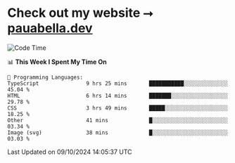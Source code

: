 # Check out my website ⭢ [pauabella.dev](https://pauabella.dev)

<!--START_SECTION:waka-->
![Code Time](http://img.shields.io/badge/Code%20Time-3%2C784%20hrs%2034%20mins-blue)

📊 **This Week I Spent My Time On** 

```text
💬 Programming Languages: 
TypeScript               9 hrs 25 mins       ███████████░░░░░░░░░░░░░░   45.04 % 
HTML                     6 hrs 14 mins       ███████░░░░░░░░░░░░░░░░░░   29.78 % 
CSS                      3 hrs 49 mins       █████░░░░░░░░░░░░░░░░░░░░   18.25 % 
Other                    41 mins             █░░░░░░░░░░░░░░░░░░░░░░░░   03.34 % 
Image (svg)              38 mins             █░░░░░░░░░░░░░░░░░░░░░░░░   03.03 % 
```


 Last Updated on 09/10/2024 14:05:37 UTC
<!--END_SECTION:waka-->

